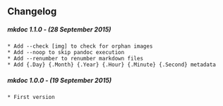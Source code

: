 ## Changelog

##### mkdoc 1.1.0 - (28 September 2015)

    * Add --check [img] to check for orphan images
    * Add --noop to skip pandoc execution
    * Add --renumber to renumber markdown files
    * Add {.Day} {.Month} {.Year} {.Hour} {.Minute} {.Second} metadata

##### mkdoc 1.0.0 - (19 September 2015)

    * First version
